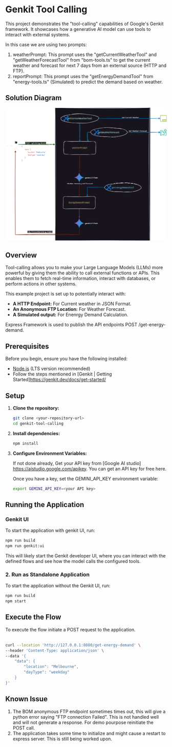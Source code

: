 # Genkit Tool Calling

This project demonstrates the "tool-calling" capabilities of Google's Genkit framework. It showcases how a generative AI model can use tools to interact with external systems. 

In this case we are using two prompts:

1. weatherPrompt: This prompt uses the "getCurrentWeatherTool" and "getWeatherForecastTool" from "bom-tools.ts" to get the current weather and forecast for next 7 days from an external source (HTTP and FTP).
2. reportPrompt: This prompt uses the "getEnergyDemandTool" from "energy-tools.ts" (Simulated) to predict the demand based on weather.

## Solution Diagram

![Tool Calling Overview Diagram](tool-calling-overview.png "Tool Calling Overview Diagram")

## Overview

Tool-calling allows you to make your Large Language Models (LLMs) more powerful by giving them the ability to call external functions or APIs. This enables them to fetch real-time information, interact with databases, or perform actions in other systems.

This example project is set up to potentially interact with:

*   **A HTTP Endpoint:** For Current weather in JSON Format.
*   **An Anonymous FTP Location:** For Weather Forecast.
*   **A Simulated output:** For Enenrgy Demand Calculation.

Express Framework is used to publish the API endpoints POST /get-energy-demand.

## Prerequisites

Before you begin, ensure you have the following installed:

*   [Node.js](https://nodejs.org/) (LTS version recommended)
*   Follow the steps mentioned in [Genkit | Getting Started]https://genkit.dev/docs/get-started/ 

## Setup

1.  **Clone the repository:**
    ```bash
    git clone <your-repository-url>
    cd genkit-tool-calling
    ```

2.  **Install dependencies:**
    ```bash
    npm install
    ```

4.  **Configure Environment Variables:**

    If not done already, Get your API key from [Google AI studio] https://aistudio.google.com/apikey. You can get an API key for free here. 

    Once you have a key, set the GEMINI_API_KEY environment variable:
    ```bash
    export GEMINI_API_KEY=<your API key>
    ```

## Running the Application


### Genkit UI

To start the application with genkit UI, run:

```bash
npm run build
npm run genkit:ui
```

This will likely start the Genkit developer UI, where you can interact with the defined flows and see how the model calls the configured tools.

### 2. Run as Standalone Application

To start the application without the Genkit UI, run:

```bash
npm run build
npm start
```

## Execute the Flow

To execute the flow initiate a POST request to the application.

```bash

curl --location 'http://127.0.0.1:8080/get-energy-demand' \
--header 'Content-Type: application/json' \
--data '{
    "data": {
        "location": "Melbourne",
        "dayType": "weekday"
    }
}'

```

## Known Issue

1. The BOM anonymous FTP endpoint sometimes times out, this will give a python error saying "FTP connection Failed". This is not handled well and will not generate a response. For demo pourpose reinitiate the POST call.
2. The application takes some time to initialize and might cause a restart to express server. This is still being worked upon.

